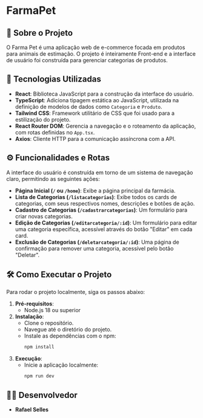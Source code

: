 # FarmaPet

## 📖 Sobre o Projeto

O Farma Pet é uma aplicação web de e-commerce focada em produtos para animais de estimação. O projeto é inteiramente Front-end e a interface de usuário foi construída para gerenciar categorias de produtos.

## 🚀 Tecnologias Utilizadas

  * **React**: Biblioteca JavaScript para a construção da interface do usuário.
  * **TypeScript**: Adiciona tipagem estática ao JavaScript, utilizada na definição de modelos de dados como `Categoria` e `Produto`.
  * **Tailwind CSS**: Framework utilitário de CSS que foi usado para a estilização do projeto.
  * **React Router DOM**: Gerencia a navegação e o roteamento da aplicação, com rotas definidas no `App.tsx`.
  * **Axios**: Cliente HTTP para a comunicação assíncrona com a API.

## ⚙️ Funcionalidades e Rotas

A interface do usuário é construída em torno de um sistema de navegação claro, permitindo as seguintes ações:

  * **Página Inicial (`/` ou `/home`)**: Exibe a página principal da farmácia.
  * **Lista de Categorias (`/listacategorias`)**: Exibe todos os cards de categorias, com seus respectivos nomes, descrições e botões de ação.
  * **Cadastro de Categorias (`/cadastrarcategorias`)**: Um formulário para criar novas categorias.
  * **Edição de Categorias (`/editarcategoria/:id`)**: Um formulário para editar uma categoria específica, acessível através do botão "Editar" em cada card.
  * **Exclusão de Categorias (`/deletarcategoria/:id`)**: Uma página de confirmação para remover uma categoria, acessível pelo botão "Deletar".

## 🛠️ Como Executar o Projeto

Para rodar o projeto localmente, siga os passos abaixo:

1.  **Pré-requisitos**:
      * Node.js 18 ou superior
2.  **Instalação**:
      * Clone o repositório.
      * Navegue até o diretório do projeto.
      * Instale as dependências com o npm:
        ```bash
        npm install
        ```
3.  **Execução**:
      * Inicie a aplicação localmente:
        ```bash
        npm run dev
        ```

## 👩‍💻 Desenvolvedor

  * **Rafael Selles**
